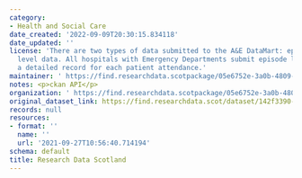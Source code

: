 ```yaml
---
category:
- Health and Social Care
date_created: '2022-09-09T20:30:15.834118'
date_updated: ''
license: 'There are two types of data submitted to the A&E DataMart: episode and aggregate
  level data. All hospitals with Emergency Departments submit episode level data containing
  a detailed record for each patient attendance.'
maintainer: ' https://find.researchdata.scotpackage/05e6752e-3a0b-4809-aa14-207b4761ef60'
notes: <p>ckan API</p>
organization: ' https://find.researchdata.scotpackage/05e6752e-3a0b-4809-aa14-207b4761ef60'
original_dataset_link: https://find.researchdata.scot/dataset/142f3390-95eb-49be-bc8c-1a752a7d308e/resource/05e6752e-3a0b-4809-aa14-207b4761ef60/download/datadictionary.json
records: null
resources:
- format: ''
  name: ''
  url: '2021-09-27T10:56:40.714194'
schema: default
title: Research Data Scotland
---
```

